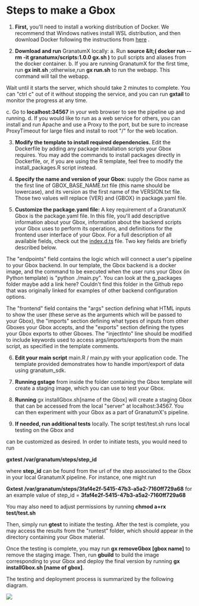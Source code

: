 # Steps to make a Gbox

1. **First,** you&#39;ll need to install a working distribution of Docker. We recommend that Windows natives install WSL distribution, and then download Docker following the instructions from [here](https://docs.docker.com/docker-for-windows/wsl/) .

2. **Download and run** GranatumX locally:
  a. Run **source \&lt;( docker run --rm -it granatumx/scripts:1.0.0 gx.sh )** to pull scripts and aliases from the docker container.
  b. If you are running GranatumX for the first time, run **gx init.sh** ;otherwise,run **gx run.sh** to run the webapp. This command will tail the webapp.

  Wait until it starts the server, which should take 2 minutes to complete. You can &quot;ctrl c&quot; out of it    without stopping the service, and you can run **gxtail** to monitor the progress at any time.

  c. Go to **localhost:34567** in your web browser to see the pipeline up and running.
  d. If you would like to run as a web service for others, you can install and run Apache and use a Proxy to the port, but be sure to increase ProxyTimeout for large files and install to root &quot;/&quot; for the web location.

3. **Modify the template to install required dependencies.** Edit the Dockerfile by adding any package installation scripts your Gbox requires. You may add the commands to install packages directly in Dockerfile, or, if you are using the R template, feel free to modify the install\_packages.R script instead.

4. **Specify the name and version of your Gbox:** supply the Gbox name as the first line of GBOX\_BASE\_NAME.txt file (this name should be lowercase), and its version as the first name of the VERSION.txt file. Those two values will replace {VER} and {GBOX} in package.yaml file.

5. **Customize the package.yaml file:** A key requirement of a GranatumX Gbox is the package.yaml file. In this file, you&#39;ll add descriptive information about your Gbox, information about the backend scripts your Gbox uses to perform its operations, and definitions for the frontend user interface of your Gbox. For a full description of all available fields, check out the [index.d.ts](https://github.com/granatumx/install-gbox/blob/master/types/index.d.ts) file. Two key fields are briefly described below.

The &quot;endpoints&quot; field contains the logic which will connect a user&#39;s pipeline to your Gbox backend. In our template, the Gbox backend is a docker image, and the command to be executed when the user runs your Gbox (in Python template) is &quot;python ./main.py&quot;. You can look at the g\_packages folder maybe add a link here? Couldn&#39;t find this folder in the Github repo that was originally linked for examples of other backend configuration options.

The &quot;frontend&quot; field contains the &quot;args&quot; section defining what HTML inputs to show the user (these serve as the arguments which will be passed to your Gbox), the &quot;imports&quot; section defining what types of inputs from other Gboxes your Gbox accepts, and the &quot;exports&quot; section defining the types your Gbox exports to other Gboxes. The &quot;injectInto&quot; line should be modified to include keywords used to access args/imports/exports from the main script, as specified in the template comments.

6. **Edit your main script** main.R / main.py with your application code. The template provided demonstrates how to handle import/export of data using granatum\_sdk.

7. **Running gstage** from inside the folder containing the Gbox template will create a staging image, which you can use to test your Gbox.

8. **Running** gx installGbox.sh[name of the Gbox] will create a staging Gbox that can be accessed from the local &quot;server&quot; at localhost:34567. You can then experiment with your Gbox as a part of GranatumX&#39;s pipeline.

9. **If needed, run additional tests** locally. The script test/test.sh runs local testing on the Gbox and

can be customized as desired. In order to initiate tests, you would need to run

**gxtest /var/granatum/steps/step\_id**

where **step\_id** can be found from the url of the step associated to the Gbox in your local GranatumX pipeline. For instance, one might run

**Gxtest /var/granatum/steps/3faf4e2f-5415-47b3-a5a2-7160ff729a68** for an example value of step\_id = **3faf4e2f-5415-47b3-a5a2-7160ff729a68**

You may also need to adjust permissions by running **chmod a+rx test/test.sh**

Then, simply run **gtest** to initiate the testing. After the test is complete, you may access the results from the &quot;runtest&quot; folder, which should appear in the directory containing your Gbox material.

Once the testing is complete, you may run **gx removeGbox [gbox name]** to remove the staging image. Then, run **gbuild** to build the image corresponding to your Gbox and deploy the final version by running **gx installGbox.sh [name of gbox]**.

The testing and deployment process is summarized by the following diagram.

![](RackMultipart20210421-4-1um9zah_html_13a10b061a62e8d6.png)
